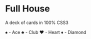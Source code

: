 # Full House

A deck of cards in 100% CSS3



&#9824; - Ace
&#9827; - Club
&#9829; - Heart
&#9830; - Diamond
